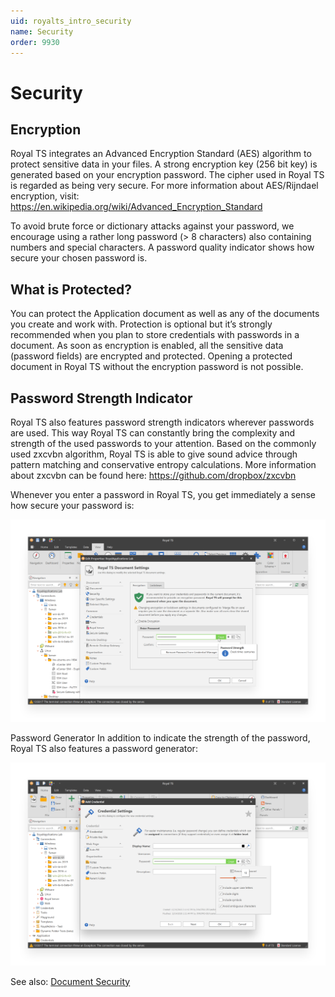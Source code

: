 ```yaml
---
uid: royalts_intro_security
name: Security
order: 9930
---
```


# Security

## Encryption

Royal TS integrates an Advanced Encryption Standard (AES) algorithm to protect sensitive data in your files. A strong encryption key (256 bit key) is generated based on your encryption password. The cipher used in Royal TS is regarded as being very secure. For more information about AES/Rijndael encryption, visit:
https://en.wikipedia.org/wiki/Advanced_Encryption_Standard

To avoid brute force or dictionary attacks against your password, we encourage using a rather long password (> 8 characters) also containing numbers and special characters. A password quality indicator shows how secure your chosen password is.

## What is Protected?

You can protect the Application document as well as any of the documents you create and work with. Protection is optional but it’s strongly recommended when you plan to store credentials with passwords in a document. As soon as encryption is enabled, all the sensitive data (password fields) are encrypted and protected. Opening a protected document in Royal TS without the encryption password is not possible.

## Password Strength Indicator

Royal TS also features password strength indicators wherever passwords are used. This way Royal TS can constantly bring the complexity and strength of the used passwords to your attention. Based on the commonly used zxcvbn algorithm, Royal TS is able to give sound advice through pattern matching and conservative entropy calculations. More information about zxcvbn can be found here: https://github.com/dropbox/zxcvbn

Whenever you enter a password in Royal TS, you get immediately a sense how secure your password is:

![](/r2023/images/RoyalTS/GettingStarted/Security_01.png)

Password Generator
In addition to indicate the strength of the password, Royal TS also features a password generator:

![](/r2023/images/RoyalTS/GettingStarted/Security_02.png)

See also: [Document Security](xref:royalts_reference_organization_document#-security)
